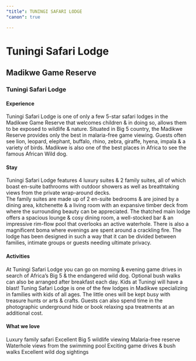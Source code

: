 ```yaml
---
"title": TUNINGI SAFARI LODGE
"canon": true

---
```


# Tuningi Safari Lodge
## Madikwe Game Reserve
### Tuningi Safari Lodge

#### Experience
Tuningi Safari Lodge is one of only a few 5-star safari lodges in the Madikwe Game Reserve that welcomes children &amp; in doing so, allows them to be exposed to wildlife &amp; nature.
Situated in Big 5 country, the Madikwe Reserve provides only the best in malaria-free game viewing.  Guests often see lion, leopard, elephant, buffalo, rhino, zebra, giraffe, hyena, impala &amp; a variety of birds.  Madikwe is also one of the best places in Africa to see the famous African Wild dog.

#### Stay
Tuningi Safari Lodge features 4 luxury suites &amp; 2 family suites, all of which boast en-suite bathrooms with outdoor showers as well as breathtaking views from the private wrap-around decks.  
The family suites are made up of 2 en-suite bedrooms &amp; are joined by a dining area, kitchenette &amp; a living room with an expansive timber deck from where the surrounding beauty can be appreciated.
The thatched main lodge offers a spacious lounge &amp; cosy dining room, a well-stocked bar &amp; an impressive rim-flow pool that overlooks an active waterhole.  There is also a magnificent boma where evenings are spent around a crackling fire.
The lodge has been designed in such a way that it can be divided between families, intimate groups or guests needing ultimate privacy.

#### Activities
At Tuningi Safari Lodge you can go on morning &amp; evening game drives in search of Africa’s Big 5 &amp; the endangered wild dog.  Optional bush walks can also be arranged after breakfast each day.
Kids at Tuningi will have a blast!  Tuning Safari Lodge is one of the few lodges in Madikwe specializing in families with kids of all ages.  The little ones will be kept busy with treasure hunts or arts &amp; crafts.
Guests can also spend time in the photographic underground hide or book relaxing spa treatments at an additional cost.


#### What we love
Luxury family safari
Excellent Big 5 wildlife viewing
Malaria-free reserve
Waterhole views from the swimming pool
Exciting game drives &amp; bush walks
Excellent wild dog sightings